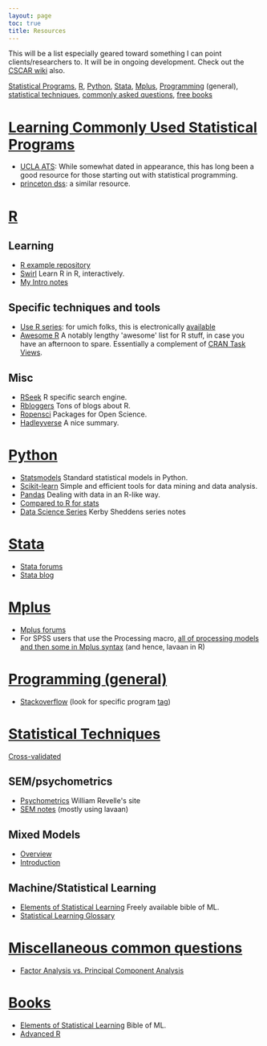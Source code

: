 ```yaml
---
layout: page
toc: true
title: Resources
---
```


This will be a list especially geared toward something I can point clients/researchers to.  It will be in ongoing development.  Check out the [CSCAR wiki](https://github.com/CSCAR/Resources/wiki) also.

[Statistical Programs](#statprograms), [R](#R), [Python](#Python),  [Stata](#Stata), [Mplus](#Mplus), [Programming](#Programming) (general), [statistical techniques](#techniques), [commonly asked questions](#questions), [free books](#books)

# <a href="statprograms" style="color:'#ff5503'">Learning Commonly Used Statistical Programs</a>

- [UCLA ATS](http://www.ats.ucla.edu/stat/): While somewhat dated in appearance, this has long been a good resource for those starting out with statistical programming.
- [princeton dss](http://libguides.princeton.edu/dss): a similar resource.



# <a href="R" style="color:'#ff5503'">R</a>

## Learning

- [R example repository](http://www.uni-kiel.de/psychologie/rexrepos/)
- [Swirl](http://swirlstats.com/) Learn R in R, interactively.
- [My Intro notes](http://m-clark.github.io/docs/R/)


## Specific techniques and tools

- [Use R series](http://www.springer.com/series/6991): for umich folks, this is electronically [available](http://mirlyn.lib.umich.edu/Search/Home?lookfor=%22%20Use%20R!%22&type=series)
- [Awesome R](https://github.com/qinwf/awesome-R) A notably lengthy 'awesome' list for R stuff, in case you have an afternoon to spare.  Essentially a complement of [CRAN Task Views](https://cran.r-project.org/web/views/).


## Misc

- [RSeek](http://rseek.org/) R specific search engine.
- [Rbloggers](http://www.r-bloggers.com/)  Tons of blogs about R.
- [Ropensci](https://ropensci.org/) Packages for Open Science.
- [Hadleyverse](http://barryrowlingson.github.io/hadleyverse/) A nice summary.



# <a href="Python" style="color:'#ff5503'">Python</a>

- [Statsmodels](http://www.statsmodels.org/stable/index.html) Standard statistical models in Python.
- [Scikit-learn](http://scikit-learn.org/stable/)  Simple and efficient tools for data mining and data analysis.
- [Pandas](http://pandas.pydata.org/) Dealing with data in an R-like way.
- [Compared to R for stats](http://www.kdnuggets.com/2015/05/r-vs-python-data-science.html)
- [Data Science Series](https://github.com/kshedden/python-workshop/wiki) Kerby Sheddens series notes


# <a href="Stata" style="color:'#ff5503'">Stata</a>

- [Stata forums](http://www.statalist.org/forums)
- [Stata blog](http://blog.stata.com/)



# <a href="Mplus" style="color:'#ff5503'">Mplus</a>
- [Mplus forums](https://www.statmodel.com/cgi-bin/discus/discus.cgi)
- For SPSS users that use the Processing macro, [all of processing models and then some in Mplus syntax](http://offbeat.group.shef.ac.uk/FIO/mplusmedmod.htm ) (and hence, lavaan in R)



# <a href="Programming" style="color:'#ff5503'">Programming (general)</a>
- [Stackoverflow](http://stackoverflow.com/) (look for specific program [tag](http://stackoverflow.com/tags))



# <a href="techniques" style="color:'#ff5503'">Statistical Techniques</a>
[Cross-validated](http://stats.stackexchange.com/)


## SEM/psychometrics
- [Psychometrics](http://www.personality-project.org/r/book/) William Revelle's site
- [SEM notes](http://m-clark.github.io/docs/sem/) (mostly using lavaan)


## Mixed Models

- [Overview](http://m-clark.github.io/docs/mixedModels/) 
- [Introduction](http://m-clark.github.io/docs/mixedModels/anovamixed.html) 


## Machine/Statistical Learning

- [Elements of Statistical Learning](http://statweb.stanford.edu/~tibs/ElemStatLearn/) Freely available bible of ML.
- [Statistical Learning Glossary](http://alumni.media.mit.edu/~tpminka/statlearn/glossary/glossary.html)


# <a href="questions" style="color:'#ff5503'">Miscellaneous common questions</a>

- [Factor Analysis vs. Principal Component Analysis](http://stats.stackexchange.com/questions/1576/what-are-the-differences-between-factor-analysis-and-principal-component-analysi)


# <a href="books" style="color:'#ff5503'">Books</a>

- [Elements of Statistical Learning](http://statweb.stanford.edu/~tibs/ElemStatLearn/) Bible of ML.
- [Advanced R](http://adv-r.had.co.nz/)